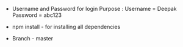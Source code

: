 - Username and Password for login Purpose :
Username = Deepak
Password = abc123

- npm install   - for installing all dependencies  
- Branch - master
